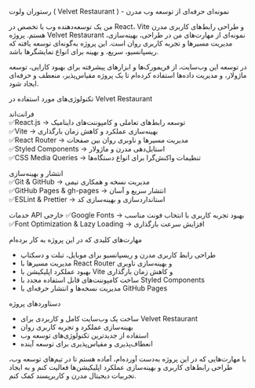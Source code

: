 رستوران ولوت ( Velvet Restaurant ) - نمونه‌ای حرفه‌ای از توسعه وب مدرن  

من یک توسعه‌دهنده وب با تخصص در React، Vite و طراحی رابط‌های کاربری مدرن هستم. پروژه Velvet Restaurant نمونه‌ای از مهارت‌های من در طراحی، بهینه‌سازی، مدیریت مسیرها و تجربه کاربری روان است. این پروژه به‌گونه‌ای توسعه یافته که ریسپانسیو، سریع، و بهینه برای انواع نمایشگرها باشد.  

در توسعه این وب‌سایت، از فریمورک‌ها و ابزارهای پیشرفته برای بهبود کارایی، توسعه ماژولار، و مدیریت داده‌ها استفاده کرده‌ام تا یک پروژه مقیاس‌پذیر، منعطف و حرفه‌ای ایجاد شود.  

تکنولوژی‌های مورد استفاده در Velvet Restaurant  

فرانت‌اند  
✅React.js → توسعه رابط‌های تعاملی و کامپوننت‌های داینامیک  
✅Vite → بهینه‌سازی عملکرد و کاهش زمان بارگذاری  
✅React Router → مدیریت مسیرها و ناوبری روان بین صفحات  
✅Styled Components → استایل‌دهی مدرن و ماژولار  
✅CSS Media Queries → تنظیمات واکنش‌گرا برای انواع دستگاه‌ها  

انتشار و بهینه‌سازی  
✅Git & GitHub → مدیریت نسخه و همکاری تیمی  
✅GitHub Pages & gh-pages → انتشار سریع و آسان  
✅ESLint & Prettier → استانداردسازی و بهینه‌سازی کد  

خدمات API خارجی
✅Google Fonts → بهبود تجربه کاربری با انتخاب فونت مناسب  
✅Font Optimization & Lazy Loading → افزایش سرعت بارگذاری  

مهارت‌های کلیدی که در این پروژه به کار برده‌ام  

- طراحی رابط کاربری مدرن و ریسپانسیو برای موبایل، تبلت و دسکتاپ  
- مدیریت مسیرها با React Router و بهینه‌سازی ناوبری  
- بهبود عملکرد اپلیکیشن با Vite و کاهش زمان بارگذاری  
- ساخت کامپوننت‌های قابل استفاده مجدد با Styled Components  
- مدیریت نسخه‌ها و انتشار حرفه‌ای با GitHub Pages  

دستاوردهای پروژه  

- ساخت یک وب‌سایت کامل و کاربردی برای Velvet Restaurant  
- بهینه‌سازی عملکرد و تجربه کاربری روان  
- استفاده از جدیدترین تکنولوژی‌های توسعه وب  
- انعطاف‌پذیری و مقیاس‌پذیری برای توسعه آینده  

با مهارت‌هایی که در این پروژه به‌دست آورده‌ام، آماده هستم تا در تیم‌های توسعه وب، طراحی رابط‌های کاربری و بهینه‌سازی عملکرد اپلیکیشن‌ها فعالیت کنم و به ایجاد تجربیات دیجیتال مدرن و کاربرپسند کمک کنم.  
